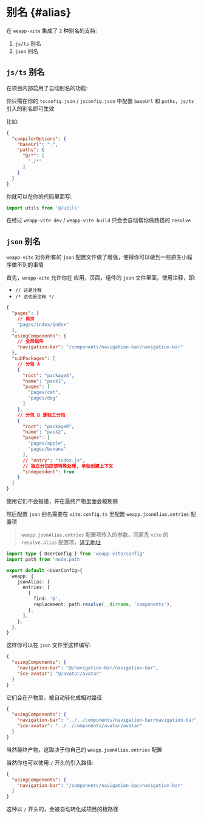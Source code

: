 # 别名 {#alias}

在 `weapp-vite` 集成了 `2` 种别名的支持:

1. `js/ts` 别名
2. `json` 别名

## `js/ts` 别名

在项目内部启用了自动别名的功能:

你只需在你的 `tsconfig.json` / `jsconfig.json` 中配置 `baseUrl` 和 `paths`，`js/ts` 引入的别名即可生效

比如:

```json
{
  "compilerOptions": {
    "baseUrl": ".",
    "paths": {
      "@/*": [
        "./*"
      ]
    }
  }
}
```

你就可以在你的代码里面写:

```ts
import utils from '@/utils'
```

在经过 `weapp-vite dev` / `weapp-vite build` 只会会自动帮你做路径的 `resolve`

## `json` 别名

`weapp-vite` 对你所有的 `json` 配置文件做了增强，使得你可以做到一些原生小程序做不到的事情

首先，`weapp-vite` 允许你在 应用，页面，组件的 `json` 文件里面，使用注释，即:

- `// 这是注释`
- `/* 这也是注释 */`

```json
{
  "pages": [
    // 首页
    "pages/index/index"
  ],
  "usingComponents": {
    // 全局组件
    "navigation-bar": "/components/navigation-bar/navigation-bar"
  },
  "subPackages": [
    // 分包 A
    {
      "root": "packageA",
      "name": "pack1",
      "pages": [
        "pages/cat",
        "pages/dog"
      ]
    },
    // 分包 B 是独立分包
    {
      "root": "packageB",
      "name": "pack2",
      "pages": [
        "pages/apple",
        "pages/banana"
      ],
      // "entry": "index.js",
      // 独立分包应该特殊处理, 单独创建上下文
      "independent": true
    }
  ]
}
```

使用它们不会报错，并在最终产物里面会被剔除

然后配置 `json` 别名需要在 `vite.config.ts` 里配置 `weapp.jsonAlias.entries` 配置项

> `weapp.jsonAlias.entries` 配置项传入的参数，同原先 `vite` 的 `resolve.alias` 配置项，[详见地址](https://vite.dev/config/shared-options.html#resolve-alias)

```ts
import type { UserConfig } from 'weapp-vite/config'
import path from 'node:path'

export default <UserConfig>{
  weapp: {
    jsonAlias: {
      entries: [
        {
          find: '@',
          replacement: path.resolve(__dirname, 'components'),
        },
      ],
    },
  },
}
```

这样你可以在 `json` 文件里这样编写:

```json
{
  "usingComponents": {
    "navigation-bar": "@/navigation-bar/navigation-bar",
    "ice-avatar": "@/avatar/avatar"
  }
}
```

它们会在产物里，被自动转化成相对路径

```json
{
  "usingComponents": {
    "navigation-bar": "../../components/navigation-bar/navigation-bar",
    "ice-avatar": "../../components/avatar/avatar"
  }
}
```

当然最终产物，这取决于你自己的 `weapp.jsonAlias.entries` 配置

当然你也可以使用 `/` 开头的引入路径:

```json
{
  "usingComponents": {
    "navigation-bar": "/components/navigation-bar/navigation-bar"
  }
}
```

这种以 `/` 开头的，会被自动转化成项目的根路径
